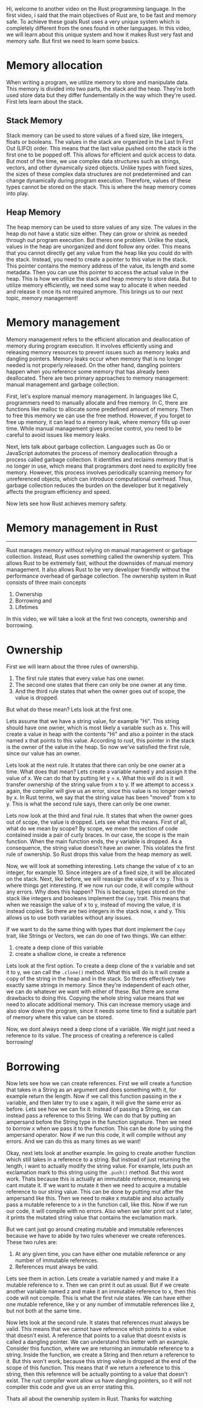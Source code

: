 Hi, welcome to another video on the Rust programming language. In the first video, i said that the main objectives of Rust are, to be fast and memory safe. To achieve these goals Rust uses a very unique system which is completely different from the ones found in other languages. In this video, we will learn about this unique system and how it makes Rust very fast and memory safe. But first we need to learn some basics.

# Memory allocation

When writing a program, we utilize memory to store and manipulate data. This memory is divided into two parts, the stack and the heap. They're both used store data but they differ fundementally in the way which they're used. First lets learn about the stack.

## Stack Memory

Stack memory can be used to store values of a fixed size, like integers, floats or booleans. The values in the stack are organized in the Last In First Out (LIFO) order. This means that the last value pushed onto the stack is the first one to be popped off. This allows for efficient and quick access to data. But most of the time, we use complex data structures such as strings, vectors, and other dynamically sized objects. Unlike types with fixed sizes, the sizes of these complex data structures are not predetermined and can change dynamically during program execution. Therefore, values of these types cannot be stored on the stack. This is where the heap memory comes into play.

## Heap Memory

The heap memory can be used to store values of any size. The values in the heap do not have a static size either. They can grow or shrink as needed through out program execution. But theres one problem. Unlike the stack, values in the heap are unorganized and dont follow any order. This means that you cannot directly get any value from the heap like you could do with the stack. Instead, you need to create a pointer to this value in the stack. This pointer contains the memory address of the value, its length and some metadata. Then you can use this pointer to access the actual value in the heap. This is how we utilize the stack and heap memory to store data. But to utilize memory efficiently, we need some way to allocate it when needed and release it once its not required anymore. This brings us to our next topic, memory management!

# Memory management

Memory management refers to the efficient allocation and deallocation of memory during program execution. It involves efficiently using and releasing memory resources to prevent issues such as memory leaks and dangling pointers. Memory leaks occur when memory that is no longer needed is not properly released. On the other hand, dangling pointers happen when you reference some memory that has already been deallocated. There are two primary approaches to memory management: manual management and garbage collection.

First, let's explore manual memory management. In languages like C, programmers need to manually allocate and free memory. In C, there are functions like malloc to allocate some predefined amount of memory. Then to free this memory we can use the free method. However, if you forget to free up memory, it can lead to a memory leak, where memory fills up over time. While manual management gives precise control, you need to be careful to avoid issues like memory leaks.

Next, lets talk about garbage collection. Languages such as Go or JavaScript automates the process of memory deallocation through a process called garbage collection. It identifies and reclaims memory that is no longer in use, which means that programmers dont need to explicitly free memory. However, this process involves periodically scanning memory for unreferenced objects, which can introduce computational overhead. Thus, garbage collection reduces the burden on the developer but it negatively affects the program efficiency and speed.

Now lets see how Rust achieves memory safety.

# Memory management in Rust

---

Rust manages memory without relying on manual management or garbage collection. Instead, Rust uses something called the ownership system. This allows Rust to be extremely fast, without the downsides of manual memory management. It also allows Rust to be very developer friendly without the performance overhead of garbage collection. The ownership system in Rust consists of three main concepts

1. Ownership
2. Borrowing and
3. Lifetimes

In this video, we will take a look at the first two concepts, ownership and borrowing.

# Ownership

First we will learn about the three rules of ownership. 

1. The first rule states that every value has one owner. 
2. The second one states that there can only be one owner at any time. 
3. And the third rule states that when the owner goes out of scope, the value is dropped.

But what do these mean? Lets look at the first one.

Lets assume that we have a string value, for example "Hi". This string should have one owner, which is most likely a variable such as x. This will create a value in heap with the contents "Hi" and also a pointer in the stack named x that points to this value. According to rust, this pointer in the stack is the owner of the value in the heap. So now we've satisfied the first rule, since our value has an owner.

Lets look at the next rule. It states that there can only be one owner at a time. What does that mean? Lets create a variable named y and assign it the value of x. We can do that by putting let y = x. What this will do is it will transfer ownership of the string value from x to y. If we attempt to access x again, the compiler will give us an error, since this value is no longer owned by x. In Rust terms, we say that the string value has been "moved" from x to y. This is what the second rule says, there can only be one owner.

Lets now look at the third and final rule. It states that when the owner goes out of scope, the value is dropped. Lets see what this means. First of all, what do we mean by scope? By scope, we mean the section of code contained inside a pair of curly braces. In our case, the scope is the main function. When the main function ends, the y variable is dropped. As a consequence, the string value doesn't have an owner. This violates the first rule of ownership. So Rust drops this value from the heap memory as well.

Now, we will look at something interesting. Lets change the value of x to an integer, for example 10. Since integers are of a fixed size, it will be allocated on the stack. Next, like before, we will reassign the value of x to y. This is where things get interesting. If we now run our code, it will compile without any errors. Why does this happen? This is because, types stored on the stack like integers and booleans implement the `Copy` trait. This means that when we reassign the value of x to y, instead of moving the value, it is instead copied. So there are two integers in the stack now, x and y. This allows us to use both variables without any issues.

If we want to do the same thing with types that dont implement the `Copy` trait, like Strings or Vectors, we can do one of two things. We can either:

1. create a deep clone of this variable
2. create a shallow clone, ie create a reference

Lets look at the first option. To create a deep clone of the x variable and set it to y, we can call the `.clone()` method. What this will do is it will create a copy of the string in the heap and in the stack. So theres effectively two exactly same strings in memory. Since they're independent of each other, we can do whatever we want with either of these. But there are some drawbacks to doing this. Copying the whole string value means that we need to allocate additional memory. This can increase memory usage and also slow down the program, since it needs some time to find a suitable part of memory where this value can be stored.

Now, we dont always need a deep clone of a variable. We might just need a reference to its value. The process of creating a reference is called borrowing!

# Borrowing

Now lets see how we can create references. First we will create a function that takes in a String as an argument and does something with it, for example return the length. Now if we call this function passing in the x variable, and then later try to use x again, it will give the same error as before. Lets see how we can fix it. Instead of passing a String, we can instead pass a reference to this String. We can do that by putting an ampersand before the String type in the function signature. Then we need to borrow x when we pass it to the function. This can be done by using the ampersand operator. Now if we run this code, it will compile without any errors. And we can do this as many times as we want!

Okay, next lets look at another example. Im going to create another function which still takes in a reference to a string. But instead of just returning the length, i want to actually modify the string value. For example, lets push an exclamation mark to this string using the `.push()` method. But this wont work. Thats because this is actually an immutable reference, meaning we cant mutate it. If we want to mutate it then we need to acquire a mutable reference to our string value. This can be done by putting mut after the ampersand like this. Then we need to make x mutable and also actually pass a mutable reference to x in the function call, like this. Now if we run our code, it will compile with no errors. Also when we later print out x later, it prints the mutated string value that contains the exclamation mark.

But we cant just go around creating mutable and immutable references because we have to abide by two rules whenever we create references. These two rules are:

1. At any given time, you can have either one mutable reference or any number of immutable references.
2. References must always be valid.

Lets see them in action. Lets create a variable named y and make it a mutable reference to x. Then we can print it out as usual. But if we create another variable named z and make it an immutable reference to x, then this code will not compile. This is what the first rule states. We can have either one mutable reference, like y or any number of immutable references like z, but not both at the same time.

Now lets look at the second rule. It states that references must always be valid. This means that we cannot have reference which points to a value that doesn't exist. A reference that points to a value that doesnt exists is called a dangling pointer. We can understand this better with an example. Consider this function, where we are returning an immutable reference to a string. Inside the function, we create a String and then return a reference to it. But this won't work, because this string value is dropped at the end of the scope of this function. This means that if we return a reference to this string, then this reference will be actually pointing to a value that doesn't exist. The rust compiler wont allow us have dangling pointers, so it will not compiler this code and give us an error stating this.

Thats all about the ownership system in Rust. Thanks for watching
